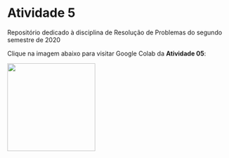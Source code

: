 # Atividade 5
Repositório dedicado à disciplina de Resolução de Problemas do segundo semestre de 2020 <br/>

Clique na imagem abaixo para visitar Google Colab da **Atividade 05**: 

[<img src="https://miro.medium.com/max/512/1*dWlg8C46t_ZJ9P8rc-RyWg.png" width="200"/>](https://colab.research.google.com/drive/1r-RWX8NLC4mekuGqjYgO3ehf_32YfDL_?usp=sharing)